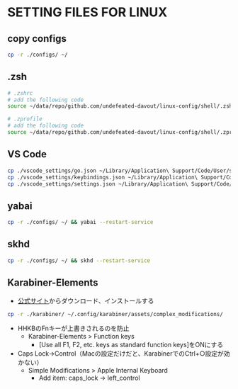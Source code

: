 # SETTING FILES FOR LINUX

## copy configs

```bash
cp -r ./configs/ ~/
```

## .zsh

```bash
# .zshrc
# add the following code
source ~/data/repo/github.com/undefeated-davout/linux-config/shell/.zshrc_custom

# .zprofile
# add the following code
source ~/data/repo/github.com/undefeated-davout/linux-config/shell/.zprofile_custom
```

## VS Code

```bash
cp ./vscode_settings/go.json ~/Library/Application\ Support/Code/User/snippets/
cp ./vscode_settings/keybindings.json ~/Library/Application\ Support/Code/User/
cp ./vscode_settings/settings.json ~/Library/Application\ Support/Code/User/
```

## yabai

```bash
cp -r ./configs/ ~/ && yabai --restart-service
```

## skhd

```bash
cp -r ./configs/ ~/ && skhd --restart-service
```

## Karabiner-Elements

- [公式サイト](https://karabiner-elements.pqrs.org/)からダウンロード、インストールする

```bash
cp -r ./karabiner/ ~/.config/karabiner/assets/complex_modifications/
```

- HHKBのFnキーが上書きされるのを防止
  - Karabiner-Elements > Function keys
    - [Use all F1, F2, etc. keys as standard function keys]をONにする
- Caps Lock→Control（Macの設定だけだと、KarabinerでのCtrl+○設定が効かない）
  - Simple Modifications > Apple Internal Keyboard
    - Add item: caps_lock → left_control
